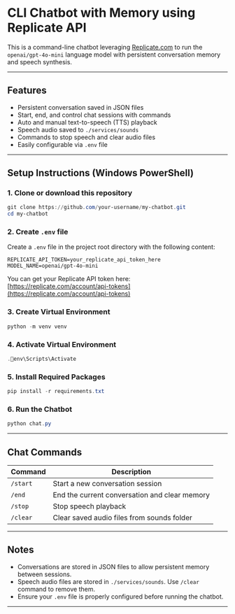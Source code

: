 
# CLI Chatbot with Memory using Replicate API

This is a command-line chatbot leveraging [Replicate.com](https://replicate.com/) to run the `openai/gpt-4o-mini` language model with persistent conversation memory and speech synthesis.

---

## Features

- Persistent conversation saved in JSON files
- Start, end, and control chat sessions with commands
- Auto and manual text-to-speech (TTS) playback
- Speech audio saved to `./services/sounds`
- Commands to stop speech and clear audio files
- Easily configurable via `.env` file

---

## Setup Instructions (Windows PowerShell)

### 1. Clone or download this repository

```powershell
git clone https://github.com/your-username/my-chatbot.git
cd my-chatbot
```

### 2. Create `.env` file

Create a `.env` file in the project root directory with the following content:

```env
REPLICATE_API_TOKEN=your_replicate_api_token_here
MODEL_NAME=openai/gpt-4o-mini
```

You can get your Replicate API token here: [https://replicate.com/account/api-tokens](https://replicate.com/account/api-tokens)

### 3. Create Virtual Environment

```powershell
python -m venv venv
```

### 4. Activate Virtual Environment

```powershell
.env\Scripts\Activate
```

### 5. Install Required Packages

```powershell
pip install -r requirements.txt
```

### 6. Run the Chatbot

```powershell
python chat.py
```

---

## Chat Commands

| Command  | Description                               |
| -------- | --------------------------------------- |
| `/start` | Start a new conversation session        |
| `/end`   | End the current conversation and clear memory |
| `/stop`  | Stop speech playback                     |
| `/clear` | Clear saved audio files from sounds folder |

---

## Notes

- Conversations are stored in JSON files to allow persistent memory between sessions.
- Speech audio files are stored in `./services/sounds`. Use `/clear` command to remove them.
- Ensure your `.env` file is properly configured before running the chatbot.

---


